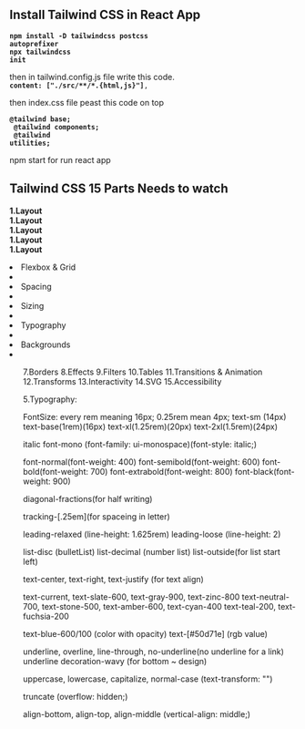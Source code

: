 <h2>Install Tailwind CSS in React App </h2>

<code><b>npm install -D tailwindcss postcss autoprefixer</b></code></br>
<code><b>npx tailwindcss init</b></code></br>

then in tailwind.config.js file write this code.</br>
<code><b>content: ["./src/**/*.{html,js}"]</b>,</code></br>

then index.css file peast this code on top

<code><b>@tailwind base;</br>
@tailwind components;</br>
@tailwind utilities;</b></br></code>

npm start for run react app

<h2>Tailwind CSS 15 Parts Needs to watch </h2>

<b>1.Layout</b><br>
<b>1.Layout</b><br>
<b>1.Layout</b><br>
<b>1.Layout</b><br>
<b>1.Layout</b><br>
  <li>Flexbox & Grid<li>
  <li>Spacing<li>
  <li>Sizing<li>
  <li>Typography<li>
  <li>Backgrounds<li>
<ol>






7.Borders
8.Effects
9.Filters
10.Tables
11.Transitions & Animation
12.Transforms
13.Interactivity
14.SVG
15.Accessibility

5.Typography:

FontSize: every rem meaning 16px; 0.25rem mean 4px;
text-sm (14px)
text-base(1rem)(16px)
text-xl(1.25rem)(20px)
text-2xl(1.5rem)(24px)

italic font-mono (font-family: ui-monospace)(font-style: italic;)

font-normal(font-weight: 400)
font-semibold(font-weight: 600)
font-bold(font-weight: 700)
font-extrabold(font-weight: 800)
font-black(font-weight: 900)

diagonal-fractions(for half writing)

tracking-[.25em](for spaceing in letter)

leading-relaxed (line-height: 1.625rem)
leading-loose (line-height: 2)

list-disc (bulletList)
list-decimal (number list)
list-outside(for list start left)

text-center, text-right, text-justify (for text align)

text-current, text-slate-600, text-gray-900, text-zinc-800
text-neutral-700, text-stone-500, text-amber-600, text-cyan-400
text-teal-200, text-fuchsia-200

text-blue-600/100 (color with opacity)
text-[#50d71e] (rgb value)

underline, overline, line-through, no-underline(no underline for a link)
underline decoration-wavy (for bottom ~ design)

uppercase, lowercase, capitalize, normal-case (text-transform: "")

truncate (overflow: hidden;)

align-bottom, align-top, align-middle (vertical-align: middle;)

